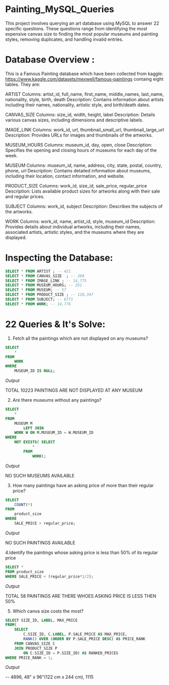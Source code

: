 # Painting_MySQL_Queries

This project involves querying an art database using MySQL to answer 22 specific questions.
These questions range from identifying the most expensive canvas size to finding the most 
popular museums and painting styles, removing duplicates, and handling invalid entries.

# Database Overview :
This is a Famous Painting database which have been collected from kaggle: https://www.kaggle.com/datasets/mexwell/famous-paintings 
containg eight tables. They are:

ARTIST
Columns: artist_id, full_name, first_name, middle_names, last_name, nationality, style, birth, death
Description: Contains information about artists including their names, nationality, artistic style, and birth/death dates.

CANVAS_SIZE
Columns: size_id, width, height, label
Description: Details various canvas sizes, including dimensions and descriptive labels.

IMAGE_LINK
Columns: work_id, url, thumbnail_small_url, thumbnail_large_url
Description: Provides URLs for images and thumbnails of the artworks.

MUSEUM_HOURS
Columns: museum_id, day, open, close
Description: Specifies the opening and closing hours of museums for each day of the week.

MUSEUM
Columns: museum_id, name, address, city, state, postal, country, phone, url
Description: Contains detailed information about museums, including their location, contact information, and website.

PRODUCT_SIZE
Columns: work_id, size_id, sale_price, regular_price
Description: Lists available product sizes for artworks along with their sale and regular prices.

SUBJECT
Columns: work_id, subject
Description: Describes the subjects of the artworks.

WORK
Columns: work_id, name, artist_id, style, museum_id
Description: Provides details about individual artworks, including their names, associated artists, artistic styles, and the museums where they are displayed.

# Inspecting the Database:
```sql
SELECT * FROM ARTIST ; -- 421
SELECT * FROM CANVAS_SIZE  ; -- 200
SELECT * FROM IMAGE_LINK ; -- 14,775
SELECT * FROM MUSEUM_HOURS; -- 351
SELECT * FROM MUSEUM; -- 57
SELECT * FROM PRODUCT_SIZE ; -- 110,347
SELECT * FROM SUBJECT; -- 6771
SELECT * FROM WORK; -- 14,776

```
# 22 Queries & It's Solve:

1. Fetch all the paintings which are not displayed on any museums?
   
```sql
SELECT 
    *
FROM
    WORK
WHERE
    MUSEUM_ID IS NULL;

```
*Output*

TOTAL 10223 PAINTINGS ARE NOT DISPLAYED AT ANY MUSEUM

2. Are there museums without any paintings?

```sql
SELECT 
    *
FROM
    MUSEUM M
        LEFT JOIN
    WORK W ON M.MUSEUM_ID = W.MUSEUM_ID
WHERE
    NOT EXISTS( SELECT 
            *
        FROM
            WORK);
```
*Output*

NO SUCH MUSEUMS AVAILABLE

3. How many paintings have an asking price of more than their regular price?
   
```sql
SELECT 
    COUNT(*)
FROM
    product_size
WHERE
    SALE_PRICE > regular_price; 
```

*Output*

 NO SUCH PAINTINGS AVAILABLE


4.Identify the paintings whose asking price is less than 50% of its regular price

```sql
SELECT *
FROM product_size
WHERE SALE_PRICE < (regular_price*1/2); 
```

*Output*

 TOTAL 58 PAINTINGS ARE THERE WHOES ASKING PRICE IS LESS THEN 50%

5. Which canva size costs the most?
   
```sql
SELECT SIZE_ID, LABEL, MAX_PRICE
FROM(
	SELECT 
		C.SIZE_ID, C.LABEL, P.SALE_PRICE AS MAX_PRICE,
		RANK() OVER (ORDER BY P.SALE_PRICE DESC) AS PRICE_RANK 
	FROM CANVAS_SIZE C 
	JOIN PRODUCT_SIZE P 
		ON C.SIZE_ID = P.SIZE_ID) AS RANKED_PRICES
WHERE PRICE_RANK = 1;
```
*Output*

-- 4896,	48" x 96"(122 cm x 244 cm),	1115





 
